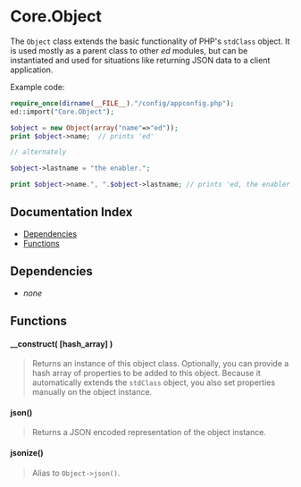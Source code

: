 # Core.Object

The `Object` class extends the basic functionality of PHP's `stdClass` object.  It is used mostly as a parent class to other *ed* modules, but can be instantiated and used for situations like returning JSON data to a client application.

Example code:
```php
require_once(dirname(__FILE__)."/config/appconfig.php");
ed::import("Core.Object");

$object = new Object(array("name"=>"ed"));
print $object->name;  // prints 'ed'

// alternately

$object->lastname = "the enabler.";

print $object->name.", ".$object->lastname;	// prints 'ed, the enabler.'
```

## Documentation Index

* [Dependencies](#dependencies)
* [Functions](#functions)

## Dependencies

* *none*

## Functions

#### __construct( [hash_array] )
> Returns an instance of this object class.  Optionally, you can provide a hash array of properties to be added to this object.  Because it automatically extends the `stdClass` object, you also set properties manually on the object instance.

#### json()
> Returns a JSON encoded representation of the object instance.

#### jsonize()
> Alias to `Object->json()`.